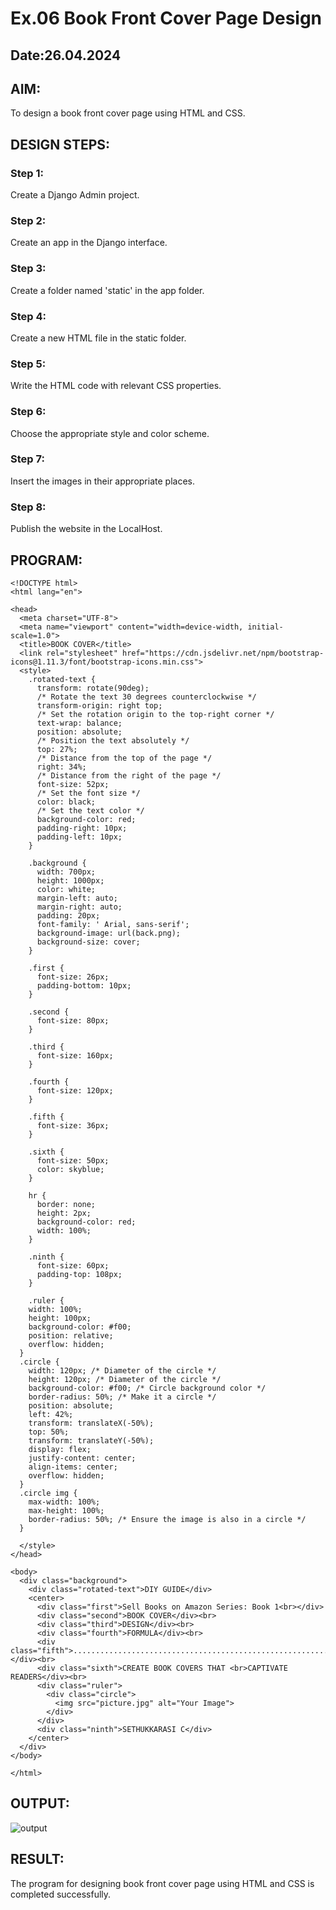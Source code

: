# Ex.06 Book Front Cover Page Design
## Date:26.04.2024

## AIM:
To design a book front cover page using HTML and CSS.

## DESIGN STEPS:

### Step 1:
Create a Django Admin project.

### Step 2:
Create an app in the Django interface.

### Step 3:
Create a folder named 'static' in the app folder.

### Step 4:
Create a new HTML file in the static folder.

### Step 5:
Write the HTML code with relevant CSS properties.

### Step 6:
Choose the appropriate style and color scheme.

### Step 7:
Insert the images in their appropriate places.

### Step 8:
Publish the website in the LocalHost.

## PROGRAM:
```
<!DOCTYPE html>
<html lang="en">

<head>
  <meta charset="UTF-8">
  <meta name="viewport" content="width=device-width, initial-scale=1.0">
  <title>BOOK COVER</title>
  <link rel="stylesheet" href="https://cdn.jsdelivr.net/npm/bootstrap-icons@1.11.3/font/bootstrap-icons.min.css">
  <style>
    .rotated-text {
      transform: rotate(90deg);
      /* Rotate the text 30 degrees counterclockwise */
      transform-origin: right top;
      /* Set the rotation origin to the top-right corner */
      text-wrap: balance;
      position: absolute;
      /* Position the text absolutely */
      top: 27%;
      /* Distance from the top of the page */
      right: 34%;
      /* Distance from the right of the page */
      font-size: 52px;
      /* Set the font size */
      color: black;
      /* Set the text color */
      background-color: red;
      padding-right: 10px;
      padding-left: 10px;
    }

    .background {
      width: 700px;
      height: 1000px;
      color: white;
      margin-left: auto;
      margin-right: auto;
      padding: 20px;
      font-family: ' Arial, sans-serif';
      background-image: url(back.png);
      background-size: cover;
    }

    .first {
      font-size: 26px;
      padding-bottom: 10px;
    }

    .second {
      font-size: 80px;
    }

    .third {
      font-size: 160px;
    }

    .fourth {
      font-size: 120px;
    }

    .fifth {
      font-size: 36px;
    }

    .sixth {
      font-size: 50px;
      color: skyblue;
    }

    hr {
      border: none;
      height: 2px;
      background-color: red;
      width: 100%;
    }

    .ninth {
      font-size: 60px;
      padding-top: 108px;
    }

    .ruler {
    width: 100%;
    height: 100px;
    background-color: #f00;
    position: relative;
    overflow: hidden;
  }
  .circle {
    width: 120px; /* Diameter of the circle */
    height: 120px; /* Diameter of the circle */
    background-color: #f00; /* Circle background color */
    border-radius: 50%; /* Make it a circle */
    position: absolute;
    left: 42%;
    transform: translateX(-50%);
    top: 50%;
    transform: translateY(-50%);
    display: flex;
    justify-content: center;
    align-items: center;
    overflow: hidden;
  }
  .circle img {
    max-width: 100%;
    max-height: 100%;
    border-radius: 50%; /* Ensure the image is also in a circle */
  }

  </style>
</head>

<body>
  <div class="background">
    <div class="rotated-text">DIY GUIDE</div>
    <center>
      <div class="first">Sell Books on Amazon Series: Book 1<br></div>
      <div class="second">BOOK COVER</div><br>
      <div class="third">DESIGN</div><br>
      <div class="fourth">FORMULA</div><br>
      <div class="fifth">.........................................................................</div><br>
      <div class="sixth">CREATE BOOK COVERS THAT <br>CAPTIVATE READERS</div><br>
      <div class="ruler">
        <div class="circle">
          <img src="picture.jpg" alt="Your Image">
        </div>
      </div>
      <div class="ninth">SETHUKKARASI C</div>
    </center>
  </div>
</body>

</html>
```

## OUTPUT:
![output](image.png)

## RESULT:
The program for designing book front cover page using HTML and CSS is completed successfully.

